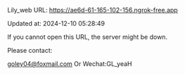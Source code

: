 Lily_web URL: https://ae6d-61-165-102-156.ngrok-free.app

Updated at: 2024-12-10 05:28:49

If you cannot open this URL, the server might be down.

Please contact: 

goley04@foxmail.com Or Wechat:GL_yeaH